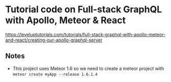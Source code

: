 # Tutorial code on Full-stack GraphQL with Apollo, Meteor & React
https://leveluptutorials.com/tutorials/full-stack-graphql-with-apollo-meteor-and-react/creating-our-apollo-graphql-server

## Notes
- This project uses Meteor 1.6 so we need to create a meteor project with `meteor create myApp --release 1.6.1.4`
